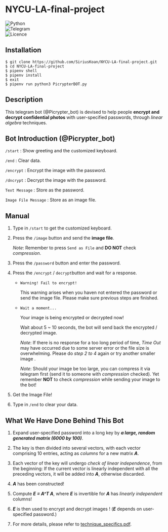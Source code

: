 # NYCU-LA-final-project

![Python](https://img.shields.io/badge/python-3670A0?style=for-the-badge&logo=python&logoColor=ffdd54)  
![Telegram](https://img.shields.io/badge/Telegram-2CA5E0?style=for-the-badge&logo=telegram&logoColor=white)  
![Licence](https://img.shields.io/github/license/Ileriayo/markdown-badges?style=for-the-badge)

## Installation 

`$ git clone https://github.com/SiriusKoan/NYCU-LA-final-project.git`  
`$ cd NYCU-LA-final-project`  
`$ pipenv shell`  
`$ pipenv install`  
`$ exit`  
`$ pipenv run python3 PicrypterBOT.py`



## Description

This telegram bot (@Picrypter_bot) is devised to help people **encrypt and decrypt confidential photos** with user-specified passwords, through *linear algebra* techniques.



## Bot Introduction (@Picrypter_bot)

`/start` : Show greeting and the customized keyboard.

`/end` : Clear data.

`/encrypt` : Encrypt the image with the password.

`/dncrypt` : Decrypt the image with the password. 

`Text Message` : Store as the password.

`Image File Message` :  Store as an image file.



## Manual

1.  Type in `/start` to get the customized keyboard.

2. Press the `/image` button and send the **image file**.

   *Note*: Remember to press `Send as File` and **DO NOT** check *compression*.

3. Press the `/password` button and enter the password.

4. Press the `/encrypt` / `decrypt`button and wait for a response.

   + `Warning! Fail to encrypt!`

     This warning arises when you haven not entered the password or send the image file. Please make sure previous steps are finished. 

   + `Wait a moment...`

     Your image is being encrypted or decrypted now! 

     Wait about 5 ~ 10 seconds, the bot will send back the encrypted / decrypted image.

     *Note*: If there is no response for a too long period of time, *Time Out* may have occurred due to some server error or the file size is overwhelming. Please do *step 2 to 4* again or try another smaller image . 
     
     *Note*: Should your image be too large, you can compress it via telegram first (send it to someone with *compression* checked). Yet remember **NOT** to check *compression* while sending your image to the bot!

5. Get the Image File!

6. Type in `/end` to clear your data.



## What We Have Done Behind This Bot

1. Expand user-specified password into a long key by ***a large, random generated matrix (6000 by 100)***.
2. The key is then divided into several vectors, with each vector comprising 10 entries, acting as *columns* for a new matrix ***A***.
3. Each vector of the key will undergo *check of linear independence*, from the beginning: If the current vector is linearly independent with all the preceding vectors, it will be added into ***A***, otherwise discarded.
4. ***A*** has been constructed!
5. Compute ***E = A^T A***, where ***E*** is invertible for ***A*** has *linearly independent* columns!
6. ***E*** is then used to encrypt and decrypt images ! (***E*** depends on user-specified password.)

7. For more details, please refer to [technique_specifics.pdf](https://github.com/SiriusKoan/NYCU-LA-final-project/blob/main/technique_specifics.pdf).
